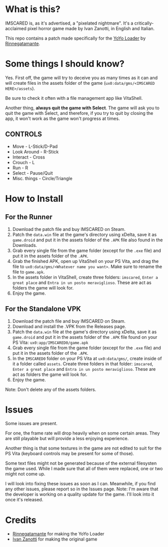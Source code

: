 # What is this?
IMSCARED is, as it's advertised, a "pixelated nightmare". It's a critically-acclaimed pixel horror game made by Ivan Zanotti, in English and Italian.

This repo contains a patch made specifically for the [YoYo Loader](https://github.com/Rinnegatamante/yoyoloader_vita) by [Rinnegatamante](https://github.com/Rinnegatamante).

# Some things I should know?
Yes. First off, the game will try to deceive you as many times as it can and will create files in the assets folder of the game (`ux0:data/gms/<IMSCARED HERE>/assets`).

Be sure to check it often with a file management app like VitaShell. 

Another thing, **always quit the game with Select**. The game will ask you to quit the game with Select, and therefore, if you try to quit by closing the app, it won't work as the game won't progress at times.

## CONTROLS
- Move - L-Stick/D-Pad
- Look Around - R-Stick
- Interact - Cross
- Crouch - L
- Run - R
- Select - Pause/Quit
- Misc. things - Circle/Triangle

# How to Install
## For the Runner
1. Download the patch file and buy IMSCARED on Steam.
2. Patch the `data.win` file at the game's directory using xDelta, save it as `game.droid` and put it in the assets folder of the `.APK` file also found in the Downloads.
3. Grab every single file from the game folder (except for the `.exe` file) and put it in the assets folder of the `.APK`.
4. Grab the finished APK, open up VitaShell on your PS Vita, and drag the file to `ux0:data/gms/<Whatever name you want>`. Make sure to rename the file to `game.apk`.
5. In the assets folder in VitaShell, create three folders: `imscared`, `Enter a great place` and `Entra in un posto meraviglioso`. These are act as folders the game will look for.
6. Enjoy the game.

## For the Standalone VPK

1. Download the patch file and buy IMSCARED on Steam.
2. Download and install the .VPK from the Releases page.
3. Patch the `data.win` file at the game's directory using xDelta, save it as `game.droid` and put it in the assets folder of the `.APK` file found on your PS Vita: ``ux0:app/IMSCARED0/game.apk``
4. Grab every single file from the game folder (except for the `.exe` file) and put it in the assets folder of the `.APK`.
6. In the ``IMSCARED0`` folder on your PS Vita at ``ux0:data/gms/``, create inside of it a folder called ``assets``. Create three folders in that folder: `imscared`, `Enter a great place` and `Entra in un posto meraviglioso`. These are act as folders the game will look for.
7. Enjoy the game.

Note: Don't delete any of the assets folders.

# Issues
Some issues are present.

For one, the frame rate will drop heavily when on some certain areas. They are still playable but will provide a less enjoying experience.

Another thing is that some textures in the game are not edited to suit for the PS Vita (keyboard controls may be present for some of those).

Some text files might not be generated because of the external filesysten the game used. While I made sure that all of them were replaced, one or two might not come up.

I will look into fixing these issues as soon as I can. Meanwhile, if you find any other issues, please report so in the Issues page.
Note: I'm aware that the developer is working on a quality update for the game. I'll look into it once it's released.

# Credits
- [Rinnegatamante](https://github.com/Rinnegatamante) for making the YoYo Loader
- [Ivan Zanotti](https://twitter.com/mymadnessworks?lang=en) for making the original game

